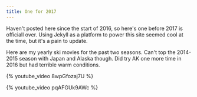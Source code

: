 ```yaml
---
title: One for 2017
---
```


Haven't posted here since the start of 2016, so here's one before 2017 is officiall over. Using Jekyll as a platform to power this site seemed cool at the time, but it's a pain to update.

Here are my yearly ski movies for the past two seasons. Can't top the 2014-2015 season with Japan and Alaska though. Did try AK one more time in 2016 but had terrible warm conditions.

{% youtube_video 8wpGfozaj7U %}

{% youtube_video pqAFGUk9AWc %}

